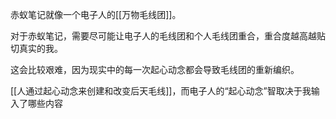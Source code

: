 赤蚁笔记就像一个电子人的[[万物毛线团]]。

对于赤蚁笔记，需要尽可能让电子人的毛线团和个人毛线团重合，重合度越高越贴切真实的我。

这会比较艰难，因为现实中的每一次起心动念都会导致毛线团的重新编织。

[[人通过起心动念来创建和改变后天毛线]]，而电子人的“起心动念”智取决于我输入了哪些内容